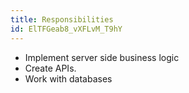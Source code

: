 ```yaml
---
title: Responsibilities
id: ElTFGeab8_vXFLvM_T9hY
---
```


- Implement server side business logic
- Create APIs.
- Work with databases
